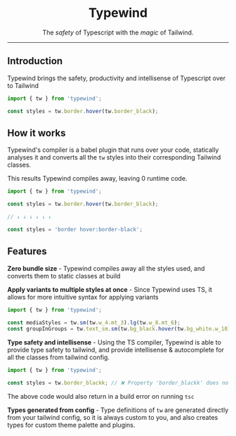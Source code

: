 <h1 align="center">Typewind</h1>

<p align="center">
  The <em>safety</em> of Typescript with the <em>magic</em> of Tailwind.
</p>

---

## Introduction

Typewind brings the safety, productivity and intellisense of Typescript over to Tailwind

```js
import { tw } from 'typewind';

const styles = tw.border.hover(tw.border_black);
```

## How it works

Typewind's compiler is a babel plugin that runs over your code, statically analyses it and converts all the `tw` styles into their corresponding Tailwind classes.

This results Typewind compiles away, leaving 0 runtime code.

```js
import { tw } from 'typewind';

const styles = tw.border.hover(tw.border_black);

// ↓ ↓ ↓ ↓ ↓ ↓

const styles = 'border hover:border-black';
```

## Features

**Zero bundle size** - Typewind compiles away all the styles used, and converts them to static classes at build

**Apply variants to multiple styles at once** - Since Typewind uses TS, it allows for more intuitive syntax for applying variants

```js
import { tw } from 'typewind';

const mediaStyles = tw.sm(tw.w_4.mt_3).lg(tw.w_8.mt_6);
const groupInGroups = tw.text_sm.sm(tw.bg_black.hover(tw.bg_white.w_10));
```

**Type safety and intellisense** - Using the TS compiler, Typewind is able to provide type safety to tailwind, and provide intellisense & autocomplete for all the classes from tailwind config.

```js
import { tw } from 'typewind';

const styles = tw.border_blackk; // ❌ Property 'border_blackk' does not exist on type 'Typewind'. Did you mean 'border_black'?
```

The above code would also return in a build error on running `tsc`

**Types generated from config** - Type definitions of `tw` are generated directly from your tailwind config, so it is always custom to you, and also creates types for custom theme palette and plugins.
